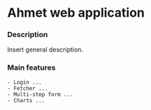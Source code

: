 # Ahmet web application

### Description
Insert general description.

### Main features
    - Login ...
    - Fetcher ...
    - Multi-step form ...
    - Charts ...